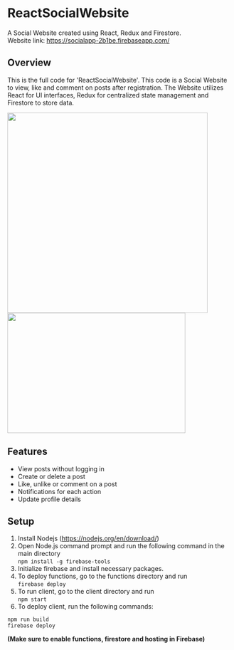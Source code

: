 # ReactSocialWebsite

A Social Website created using React, Redux and Firestore. <br/> 
Website link: <a target="_blank">https://socialapp-2b1be.firebaseapp.com/</a>

## Overview

This is the full code for 'ReactSocialWebsite'. This code is a Social Website to view, like and comment on posts after registration. The Website utilizes React for UI interfaces, Redux for centralized state management and Firestore to store data.

<img width="450" src="https://user-images.githubusercontent.com/20180559/73256724-75098e00-41e8-11ea-8926-e32cca8b8732.png"/> <img width="400" height="270" src="https://user-images.githubusercontent.com/20180559/73256131-666ea700-41e7-11ea-9a08-2384845df6ef.png"/>

## Features

- View posts without logging in
- Create or delete a post
- Like, unlike or comment on a post
- Notifications for each action
- Update profile details

## Setup 

1. Install Nodejs (https://nodejs.org/en/download/)
2. Open Node.js command prompt and run the following command in the main directory <br/>
`npm install -g firebase-tools`
3. Initialize firebase and install necessary packages.
4. To deploy functions, go to the functions directory and run <br>`firebase deploy`
5. To run client, go to the client directory and run <br>`npm start`
6. To deploy client, run the following commands: <br>
```
npm run build
firebase deploy
```
**(Make sure to enable functions, firestore and hosting in Firebase)**
